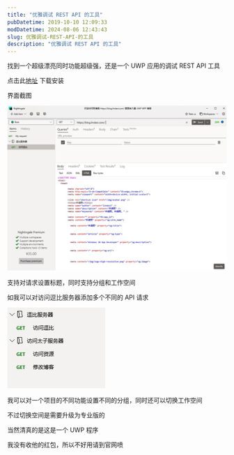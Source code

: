 ```yaml
---
title: "优雅调试 REST API 的工具"
pubDatetime: 2019-10-10 12:09:33
modDatetime: 2024-08-06 12:43:43
slug: 优雅调试-REST-API-的工具
description: "优雅调试 REST API 的工具"
---
```





找到一个超级漂亮同时功能超级强，还是一个 UWP 应用的调试 REST API 工具

<!--more-->


<!-- CreateTime:2019/10/10 20:09:33 -->

<!-- csdn -->

点击此[地址](https://www.microsoft.com/store/productId/9N2T6F9F5ZDN) 下载安装

界面截图

<!-- ![](images/img-优雅调试 REST API 的工具0.png) -->

![](images/img-KI8BfzLRc9ZnJFd.jpg)

支持对请求设置标题，同时支持分组和工作空间

如我可以对访问逗比服务器添加多个不同的 API 请求

<!-- ![](images/img-优雅调试 REST API 的工具1.png) -->

![](images/img-modify-bb92a66fb6ba877d4f45a2aef5f0e319.png)

我可以对一个项目的不同功能设置不同的分组，同时还可以切换工作空间

不过切换空间是需要升级为专业版的

当然清真的是这是一个 UWP 程序

我没有收他的红包，所以不好用请到官网喷

